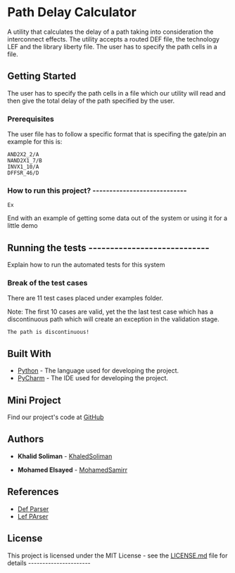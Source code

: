 # Path Delay Calculator 

A utility that calculates the delay of a path taking into consideration the interconnect effects. The utility accepts a routed
DEF file, the technology LEF and the library liberty file. The user has to specify the path cells in a file.

## Getting Started

The user has to specify the path cells in a file which our utility will read and then give the total delay of the path specified by the user.

### Prerequisites

The user file has to follow a specific format that is specifing the gate/pin an example for this is: 

```
AND2X2_2/A
NAND2X1_7/B
INVX1_10/A 
DFFSR_46/D

```

### How to run this project? ----------------------------



```
Ex

```


End with an example of getting some data out of the system or using it for a little demo

## Running the tests ----------------------------

Explain how to run the automated tests for this system

### Break of the test cases 

There are 11 test cases placed under examples folder. 

Note: The first 10 cases are valid, yet the the last test case which has a discontinuous path which will create an exception in the validation stage. 

```
The path is discontinuous!
```


## Built With

* [Python](https://www.python.org/) - The language used for developing the project. 
* [PyCharm](https://www.jetbrains.com/pycharm/) - The IDE used for developing the project. 

## Mini Project 

Find our project's code at [GitHub](https://github.com/KhaledSoliman/MiniProjectDigital/issues/created_by/KhaledSoliman)

## Authors

* **Khalid Soliman** - [KhaledSoliman](https://github.com/KhaledSoliman)

* **Mohamed Elsayed** - [MohamedSamirr](https://github.com/MohamedSamirr)

## References 

* [Def Parser](https://github.com/trimcao/lef-parser)  
* [Lef PArser](https://github.com/trimcao/lef-parser)

## License

This project is licensed under the MIT License - see the [LICENSE.md](LICENSE.md) file for details ----------------------

